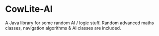 # CowLite-AI
A Java library for some random AI / logic stuff. Random advanced maths classes, navigation algorithms &amp; AI classes are included. 
